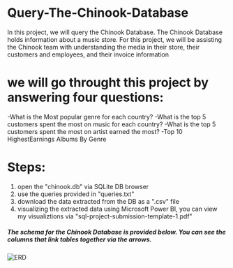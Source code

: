# Query-The-Chinook-Database
In this project, we will query the Chinook Database. The Chinook Database holds information about a music store. For this project, we will be assisting the Chinook team with understanding the media in their store, their customers and employees, and their invoice information

# we will go throught this project by answering four questions:
 -What is the Most popular genre for each country?
 -What is the top 5 customers spent the most on music for each country?
 -What is the top 5 customers spent the most on artist earned the most?
 -Top 10 HighestEarnings Albums By Genre
# Steps:
1. open the "chinook.db" via SQLite DB browser
2. use the queries provided in "queries.txt"
3. download the data extracted from the DB as a ".csv" file
4. visualizing the extracted data using Microsoft Power BI, you can view my visualiztions via "sql-project-submission-template-1.pdf"

##### The schema for the Chinook Database is provided below. You can see the columns that link tables together via the arrows.
![ERD](https://user-images.githubusercontent.com/93608789/219062288-b1864b29-9d4e-4859-818c-805037c3f9f0.png)
